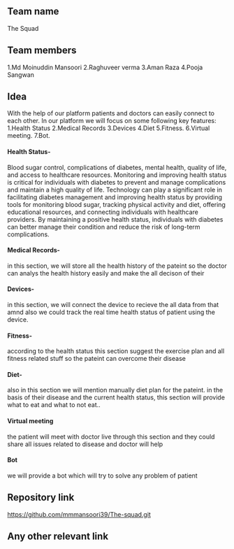 ## Team name
The Squad
## Team members
1.Md Moinuddin Mansoori
2.Raghuveer verma
3.Aman Raza
4.Pooja Sangwan

## Idea
With the help of our platform patients and doctors can easily connect to each other.
In our platform we will focus on some following key features:
1.Health Status 2.Medical Records 3.Devices 4.Diet 5.Fitness. 6.Virtual meeting. 7.Bot.
#### Health Status-
Blood sugar control, complications of diabetes, mental health, quality of life, and access to healthcare resources. Monitoring and improving health status is critical for individuals with diabetes to prevent and manage complications and maintain a high quality of life. Technology can play a significant role in facilitating diabetes management and improving health status by providing tools for monitoring blood sugar, tracking physical activity and diet, offering educational resources, and connecting individuals with healthcare providers. By maintaining a positive health status, individuals with diabetes can better manage their condition and reduce the risk of long-term complications.
#### Medical Records-
in this section, we will store all the health history of the pateint so the doctor can analys the health history easily and make the all decison of their 
#### Devices-
in this section, we will connect the device to recieve the all data from that amnd also we could track the real time health status of patient using the device.
#### Fitness-
according to the health status this section suggest the exercise plan and all fitness related stuff so the pateint can overcome their disease
#### Diet-
also in this section we will mention manually diet plan for the pateint. in the basis of their disease and the current health status, this section will provide what to eat and what to not eat..
#### Virtual meeting
the patient will meet with doctor live through this section and they could share all issues related to disease and doctor will help
#### Bot
we will provide a bot which will try to solve any problem of patient

## Repository link
https://github.com/mmmansoori39/The-squad.git

## Any other relevant link

